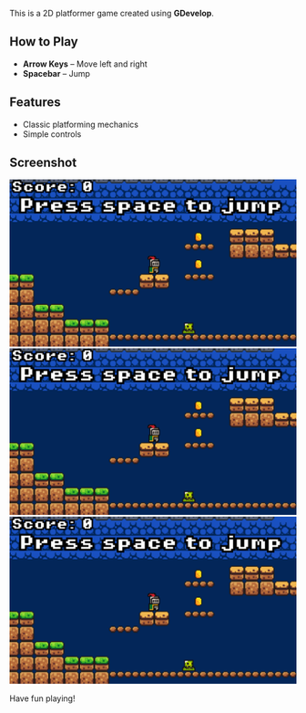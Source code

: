 

This is a 2D platformer game created using **GDevelop**.

## How to Play

- **Arrow Keys** – Move left and right  
- **Spacebar** – Jump

## Features

- Classic platforming mechanics
- Simple controls


## Screenshot

![Gameplay Screenshot](screenshots/1.png)
![Gameplay Screenshot](screenshots/1.png)
![Gameplay Screenshot](screenshots/1.png)


Have fun playing!
